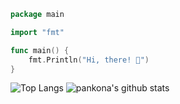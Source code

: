 ```go
package main

import "fmt"

func main() {
    fmt.Println("Hi, there! 👋")
}
```

![Top Langs](https://github-readme-stats.vercel.app/api/top-langs/?username=pankona&hide=html)
![pankona's github stats](https://github-readme-stats.vercel.app/api?username=pankona&show_icons=true&count_private=true&line_height=33)

<!--
**pankona/pankona** is a ✨ _special_ ✨ repository because its `README.md` (this file) appears on your GitHub profile.

Here are some ideas to get you started:

- 🔭 I’m currently working on ...
- 🌱 I’m currently learning ...
- 👯 I’m looking to collaborate on ...
- 🤔 I’m looking for help with ...
- 💬 Ask me about ...
- 📫 How to reach me: ...
- 😄 Pronouns: ...
- ⚡ Fun fact: ...
-->
